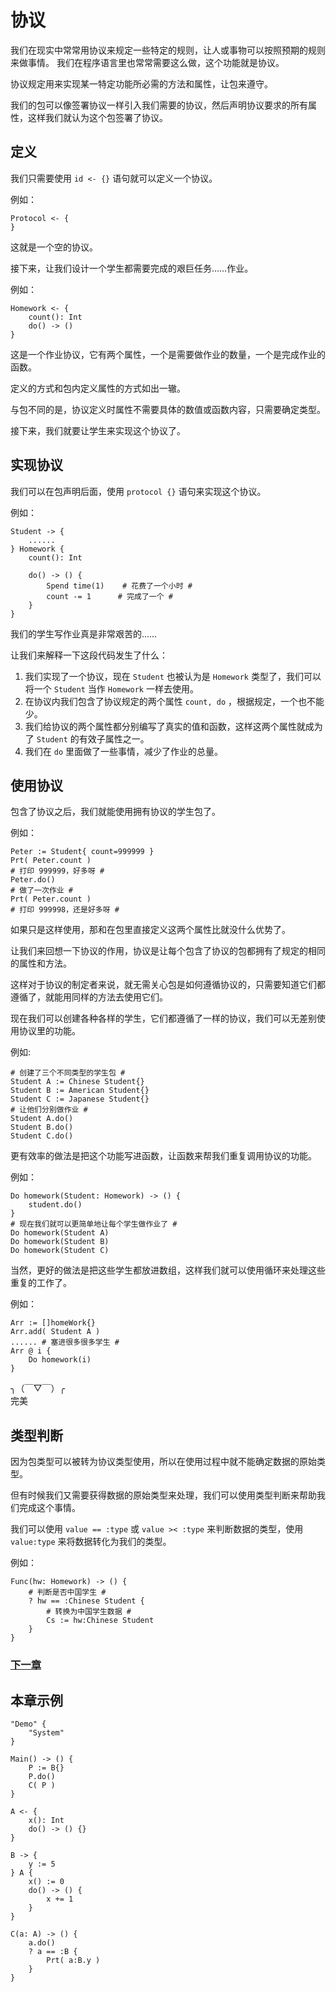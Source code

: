 # 协议
我们在现实中常常用协议来规定一些特定的规则，让人或事物可以按照预期的规则来做事情。
我们在程序语言里也常常需要这么做，这个功能就是协议。

协议规定用来实现某一特定功能所必需的方法和属性，让包来遵守。

我们的包可以像签署协议一样引入我们需要的协议，然后声明协议要求的所有属性，这样我们就认为这个包签署了协议。
## 定义
我们只需要使用 `id <- {}` 语句就可以定义一个协议。

例如：
```
Protocol <- {
}
```
这就是一个空的协议。

接下来，让我们设计一个学生都需要完成的艰巨任务……作业。

例如：
```
Homework <- {
    count(): Int
    do() -> ()
}
```
这是一个作业协议，它有两个属性，一个是需要做作业的数量，一个是完成作业的函数。

定义的方式和包内定义属性的方式如出一辙。

与包不同的是，协议定义时属性不需要具体的数值或函数内容，只需要确定类型。

接下来，我们就要让学生来实现这个协议了。
## 实现协议
我们可以在包声明后面，使用 `protocol {}` 语句来实现这个协议。

例如：
```
Student -> {
    ......
} Homework {
    count(): Int

    do() -> () {
        Spend time(1)    # 花费了一个小时 #
        count -= 1      # 完成了一个 #
    }
}
```
我们的学生写作业真是非常艰苦的……

让我们来解释一下这段代码发生了什么：
1. 我们实现了一个协议，现在 `Student` 也被认为是 `Homework` 类型了，我们可以将一个 `Student` 当作 `Homework` 一样去使用。
1. 在协议内我们包含了协议规定的两个属性 `count, do` ，根据规定，一个也不能少。
1. 我们给协议的两个属性都分别编写了真实的值和函数，这样这两个属性就成为了 `Student` 的有效子属性之一。
1. 我们在 `do` 里面做了一些事情，减少了作业的总量。

## 使用协议
包含了协议之后，我们就能使用拥有协议的学生包了。

例如：
```
Peter := Student{ count=999999 }
Prt( Peter.count )
# 打印 999999，好多呀 #
Peter.do()
# 做了一次作业 #
Prt( Peter.count )
# 打印 999998，还是好多呀 #
```
如果只是这样使用，那和在包里直接定义这两个属性比就没什么优势了。

让我们来回想一下协议的作用，协议是让每个包含了协议的包都拥有了规定的相同的属性和方法。

这样对于协议的制定者来说，就无需关心包是如何遵循协议的，只需要知道它们都遵循了，就能用同样的方法去使用它们。

现在我们可以创建各种各样的学生，它们都遵循了一样的协议，我们可以无差别使用协议里的功能。

例如:
```
# 创建了三个不同类型的学生包 #
Student A := Chinese Student{}
Student B := American Student{}
Student C := Japanese Student{}
# 让他们分别做作业 #
Student A.do()
Student B.do()
Student C.do()
```
更有效率的做法是把这个功能写进函数，让函数来帮我们重复调用协议的功能。

例如：
```
Do homework(Student: Homework) -> () {
    student.do()
}
# 现在我们就可以更简单地让每个学生做作业了 #
Do homework(Student A)
Do homework(Student B)
Do homework(Student C)
```
当然，更好的做法是把这些学生都放进数组，这样我们就可以使用循环来处理这些重复的工作了。

例如：
```
Arr := []homeWork{}
Arr.add( Student A )
...... # 塞进很多很多学生 #
Arr @ i {
    Do homework(i)
}
```
╮（￣▽￣）╭  
完美

## 类型判断
因为包类型可以被转为协议类型使用，所以在使用过程中就不能确定数据的原始类型。

但有时候我们又需要获得数据的原始类型来处理，我们可以使用类型判断来帮助我们完成这个事情。

我们可以使用 `value == :type` 或 `value >< :type` 来判断数据的类型，使用 `value:type` 来将数据转化为我们的类型。

例如：
```
Func(hw: Homework) -> () {
    # 判断是否中国学生 #
    ? hw == :Chinese Student {
        # 转换为中国学生数据 #
        Cs := hw:Chinese Student
    }
}
```

### [下一章](enumeration-type.md)

## 本章示例
```
"Demo" {
    "System"
}

Main() -> () {
    P := B{}
    P.do()
    C( P )
}

A <- {
    x(): Int
    do() -> () {}
}

B -> {
    y := 5
} A {
    x() := 0
    do() -> () {
        x += 1
    }
}

C(a: A) -> () {
    a.do()
    ? a == :B {
        Prt( a:B.y )
    }
}
```